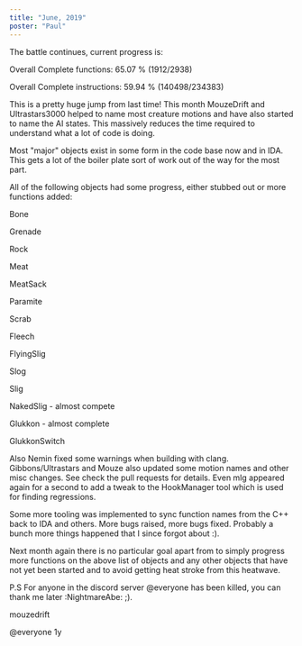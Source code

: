 ```yaml
---
title: "June, 2019"
poster: "Paul"
---
```


The battle continues, current progress is:


Overall Complete functions: 65.07 % (1912/2938)

Overall Complete instructions: 59.94 % (140498/234383) 


This is a pretty huge jump from last time! This month MouzeDrift and Ultrastars3000 helped to name most creature motions and have also started to name the AI states. This massively reduces the time required to understand what a lot of code is doing.

Most "major" objects exist in some form in the code base now and in IDA. This gets a lot of the boiler plate sort of work out of the way for the most part.

All of the following objects had some progress, either stubbed out or more functions added:


 Bone

Grenade

Rock

Meat

MeatSack

Paramite

Scrab

Fleech

FlyingSlig

Slog

Slig

NakedSlig - almost compete

Glukkon - almost complete

GlukkonSwitch


Also Nemin fixed some warnings when building with clang. Gibbons/Ultrastars and Mouze also updated some motion names and other misc changes. See check the pull requests for details. Even mlg appeared again for a second to add a tweak to the HookManager tool which is used for finding regressions.

Some more tooling was implemented to sync function names from the C++ back to IDA and others. More bugs raised, more bugs fixed. Probably a bunch more things happened that I since forgot about :).

Next month again there is no particular goal apart from to simply progress more functions on the above list of objects and any other objects that have not yet been started and to avoid getting heat stroke from this heatwave.

P.S For anyone in the discord server @everyone has been killed, you can thank me later :NightmareAbe: ;).


mouzedrift

@everyone
1y
